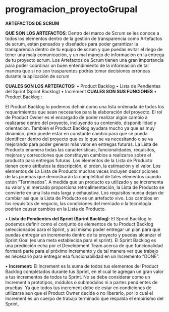 # programacion_proyectoGrupal
**ARTEFACTOS DE SCRUM**

**QUE SON LOS ARTEFACTOS**:  Dentro del marco de Scrum se les conoce a todos los elementos dentro de la gestión de transparencia como Artefactos de scrum, están pensados y diseñados para poder garantizar la transparencia dentro de tu equipo de scrum y que puedas evitar el riego de tener una mala comunicación, y un mal manejo de información en la entrega de tu proyecto scrum. Los Artefactos de Scrum tienen una gran importancia para poder coordinar un buen entendimiento de la información de tal manera que si no son trasparentes podrás tomar decisiones erróneas durante la aplicación de scrum

**CUALES SON LOS ARTEFACTOS:** 
•	Product Backlog 
•	Lista de Pendientes del Sprint (Sprint Backlog)
•	Increment
**CUALES SON SUS FUNCIONES**
•	Product Backlog : 

El Product Backlog lo podemos definir como una lista ordenada de todos los requerimientos que sean necesarios para la elaboración del proyecto. El rol de Product Owner es el encargado de poder realizar algún cambio a realizarse dentro del proyecto, incluyendo su contenido, disponibilidad y orientación. También el Product Backlog  ayudara mucho ya que es muy dinámico, pero puede estar en constante cambio para que se pueda identificar dentro del proyecto que es lo que se va necesitando o se va mejorando para poder generar más valor en entregas futuras. La Lista de Producto enumera todas las características, funcionalidades, requisitos, mejoras y correcciones que constituyen cambios a realizarse sobre el producto para entregas futuras. Los elementos de la Lista de Producto tienen como atributos la descripción, el orden, la estimación y el valor. Los elementos de La Lista de Producto muchas veces incluyen descripciones de las pruebas que demostrarán la completitud de tales elementos cuando estén “Terminados”. A medida que un producto es utilizado y se incrementa su valor y el mercado proporciona retroalimentación, la Lista de Producto se convierte en una lista más larga y exhaustiva. Los requisitos nunca dejan de cambiar así que la Lista de Producto es un artefacto vivo. Los cambios en los requisitos de negocio, las condiciones del mercado o la tecnología podrían causar cambios en la Lista de Producto.


•	**Lista de Pendientes del Sprint (Sprint Backlog)**: El Sprint Backlog lo podemos definir como el conjunto de elementos de tu Product Backlog seleccionados para el Sprint, y así mismo poder entregar un plan para que puedas entregar un incremento dentro de tu proyecto y puedas alcanzar el Sprint Goal (es una meta establecida para el sprint). El Sprint Backlog es una predicción echa por el Development Team acerca de que funcionalidad formará parte para el próximo incremento y de tal manera ver que trabajo es necesario para entregar esa funcionabilidad en un Incremento “DONE”.

•	**Increment:** El Increment es la suma de todos tus elementos del Product Backlog completados durante tus Sprint, en el cual te agregan un gran valor a tus incrementos de todos tu Sprint. No se debe considerar como un Increment a prototipos, módulos o submódulos ni a partes pendientes de pruebas. Ya que todos tus increment debe de estar en condiciones de utilizarse aun que el Product Owner decide o no liberarlo, por lo cual el Increment es un cuerpo de trabajo terminado que respalda el empirismo del Sprint.
